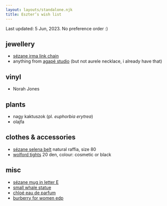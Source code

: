 ```yaml
---
layout: layouts/standalone.njk
title: Eszter’s wish list
---
```


Last updated: 5 Jun, 2023. No preference order :)

## jewellery

- [sézane irma link chain](https://www.sezane.com/eu/product/irma-link-chain/gold#size-tu)
- anything from [agapé studio](https://agape-studio.com) (but not aurele necklace, i already have that)

## vinyl

- Norah Jones

## plants

- nagy kaktuszok (pl. _euphorbia erytrea_)
- olajfa

## clothes & accessories

- [sézane selena belt](https://www.sezane.com/eu/product/selena-belt/natural-raffia#size-80) natural raffia, size 80
- [wolford tights](https://partner-budapest.wolfordshop.hu/en/6-hosiery) 20 den, colour: cosmetic or black

## misc
- [sézane mug in letter E](https://www.sezane.com/eu/product/sezane-maison-appolline-mug/letter-e#size-tu)
- [small whale statue](https://prezentbudapest.hu/products/balna-szobor)
- [chloé eau de parfum](https://www.notino.hu/chloe/chloe-eau-de-parfum-nknek/)
- [burberry for women edp](https://hu.burberry.com/burberry-for-women-eau-de-parfum-100ml-p34547001)
